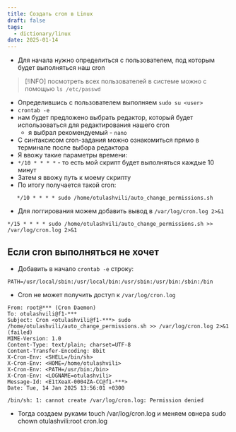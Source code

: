 ```yaml
---
title: Создать cron в Linux
draft: false
tags:
  - dictionary/linux
date: 2025-01-14
---
```

- Для начала нужно определиться с пользователем, под которым будет выполняться наш cron

> [!INFO] 
> посмотреть всех пользователей в системе можно с помощью  `ls /etc/passwd`

- Определившись с пользователем выполняем `sudo su <user>`
- `crontab -e`
- нам будет предложено выбрать редактор, который будет использоваться для редактирования нашего cron
    - я выбрал рекомендуемый - `nano`
- С синтаксисом cron-задания можно ознакомиться прямо в терминале после выбора редактора
- Я ввожу такие параметры времени:
- `*/10 * * * *` - то есть мой скрипт будет выполняться каждые 10 минут
- Затем я ввожу путь к моему скрипту
- По итогу получается такой cron:

```
   */10 * * * * sudo /home/otulashvili/auto_change_permissions.sh
```

- Для логгирования можем добавить вывод в `/var/log/cron.log 2>&1`

```
*/15 * * * * sudo /home/otulashvili/auto_change_permissions.sh >> /var/log/cron.log 2>&1
```

## Если cron выполняться не хочет

- Добавить в начало `crontab -e` строку:

```
PATH=/usr/local/sbin:/usr/local/bin:/usr/sbin:/usr/bin:/sbin:/bin
```

- Cron не может получить доступ к `/var/log/cron.log`

```
From: root@*** (Cron Daemon)
To: otulashvili@f1-***
Subject: Cron <otulashvili@f1-***> sudo /home/otulashvili/auto_change_permissions.sh >> /var/log/cron.log 2>&1 (failed)
MIME-Version: 1.0
Content-Type: text/plain; charset=UTF-8
Content-Transfer-Encoding: 8bit
X-Cron-Env: <SHELL=/bin/sh>
X-Cron-Env: <HOME=/home/otulashvili>
X-Cron-Env: <PATH=/usr/bin:/bin>
X-Cron-Env: <LOGNAME=otulashvili>
Message-Id: <E1tXeaX-0004ZA-CC@f1-***>
Date: Tue, 14 Jan 2025 13:56:01 +0300

/bin/sh: 1: cannot create /var/log/cron.log: Permission denied
```

- Тогда создаем руками touch /var/log/cron.log и меняем овнера sudo chown otulashvili:root cron.log